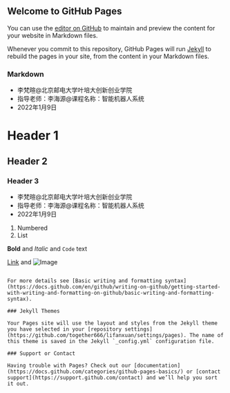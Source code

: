 ## Welcome to GitHub Pages

You can use the [editor on GitHub](https://github.com/together666/lifanxuan/edit/gh-pages/index.md) to maintain and preview the content for your website in Markdown files.

Whenever you commit to this repository, GitHub Pages will run [Jekyll](https://jekyllrb.com/) to rebuild the pages in your site, from the content in your Markdown files.

### Markdown

- 李梵暄@北京邮电大学叶培大创新创业学院
- 指导老师：李海源@课程名称：智能机器人系统
- 2022年1月9日
# Header 1
## Header 2
### Header 3

- 李梵暄@北京邮电大学叶培大创新创业学院
- 指导老师：李海源@课程名称：智能机器人系统
- 2022年1月9日
1. Numbered
2. List

**Bold** and _Italic_ and `Code` text

[Link](url) and ![Image](src)
```

For more details see [Basic writing and formatting syntax](https://docs.github.com/en/github/writing-on-github/getting-started-with-writing-and-formatting-on-github/basic-writing-and-formatting-syntax).

### Jekyll Themes

Your Pages site will use the layout and styles from the Jekyll theme you have selected in your [repository settings](https://github.com/together666/lifanxuan/settings/pages). The name of this theme is saved in the Jekyll `_config.yml` configuration file.

### Support or Contact

Having trouble with Pages? Check out our [documentation](https://docs.github.com/categories/github-pages-basics/) or [contact support](https://support.github.com/contact) and we’ll help you sort it out.


